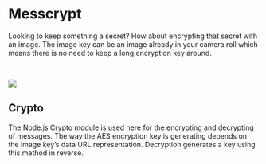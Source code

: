 # Messcrypt
Looking to keep something a secret? How about encrypting that secret with an image.
The image key can be an image already in your camera roll which means there is no need to keep a long encryption key around.

<br>

![](https://i.imgur.com/B5UNvQ2.png)

## Crypto
The Node.js Crypto module is used here for the encrypting and decrypting of messages. 
The way the AES encryption key is generating depends on the image key’s data URL representation. 
Decryption generates a key using this method in reverse.